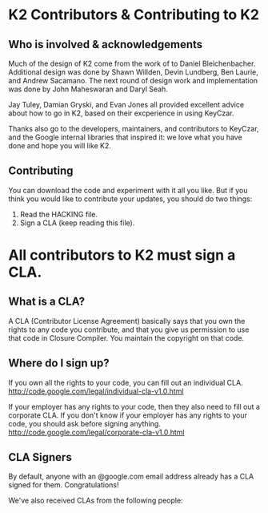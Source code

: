 # K2 Contributors & Contributing to K2

## Who is involved & acknowledgements
Much of the design of K2 come from the work of to Daniel Bleichenbacher.
Additional design was done by Shawn Willden, Devin Lundberg, Ben Laurie,
and Andrew Sacamano. The next round of design work and implementation was
done by John Maheswaran and Daryl Seah.

Jay Tuley, Damian Gryski, and Evan Jones all provided excellent advice
about how to go in K2, based on their excperience in using KeyCzar.

Thanks also go to the developers, maintainers, and contributors to KeyCzar,
and the Google internal libraries that inspired it: we love what you have
done and hope you will like K2.


## Contributing

You can download the code and experiment with it all you like.  But if you
think you would like to contribute your updates, you should do two things:

1. Read the HACKING file.
2. Sign a CLA (keep reading this file).

# All contributors to K2 must sign a CLA.

## What is a CLA?

A CLA (Contributor License Agreement) basically says that you own the
rights to any code you contribute, and that you give us permission to
use that code in Closure Compiler. You maintain the copyright on that
code.

## Where do I sign up?

If you own all the rights to your code, you can fill out an individual CLA.
http://code.google.com/legal/individual-cla-v1.0.html

If your employer has any rights to your code, then they also need to fill
out a corporate CLA. If you don't know if your employer has any rights
to your code, you should ask before signing anything.
http://code.google.com/legal/corporate-cla-v1.0.html

## CLA Signers

By default, anyone with an @google.com email address already has a CLA
signed for them. Congratulations!

We've also received CLAs from the following people:

